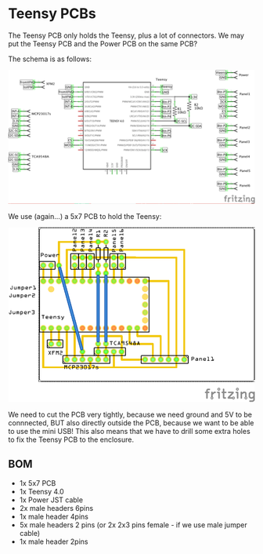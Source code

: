 # Teensy PCBs

The Teensy PCB only holds the Teensy, plus a lot of connectors. We may put the Teensy PCB and the Power PCB on the same PCB?

The schema is as follows:

![](teensy-schema.png)

We use (again...) a 5x7 PCB to hold the Teensy:

![](teensy-pcb.png)

We need to cut the PCB very tightly, because we need ground and 5V to be connnected, BUT also directly outside the PCB, because we want to be able to use the mini USB! This also means that we have to drill some extra holes to fix the Teensy PCB to the enclosure.

## BOM

- 1x 5x7 PCB
- 1x Teensy 4.0
- 1x Power JST cable
- 2x male headers 6pins
- 1x male header 4pins
- 5x male headers 2 pins (or 2x 2x3 pins female - if we use male jumper cable)
- 1x male header 2pins
